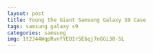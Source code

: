 ```yaml
---
layout: post
title: Young the Giant Samsung Galaxy S9 Case
tags: samsung galaxy s9
categories: samsung
img: 1t2J44WqpRvnfYEO1r5E6qj7nGGi38-SL
---
```

